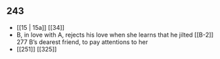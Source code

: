 ## 243
- [[15 | 15a]] [[34]] 
- B, in love with A, rejects his love when she learns that he jilted [[B-2]] 277 B’s dearest friend, to pay attentions to her
- [[251]] [[325]] 

